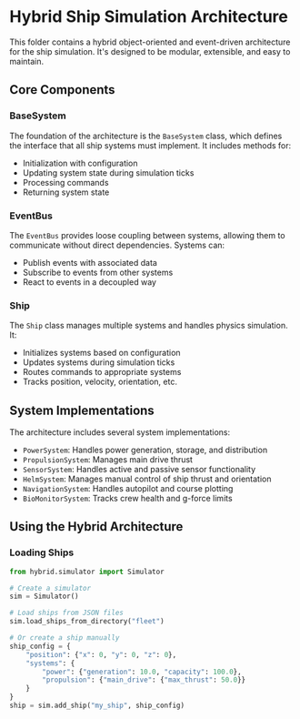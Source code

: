 # Hybrid Ship Simulation Architecture

This folder contains a hybrid object-oriented and event-driven architecture for the ship simulation. It's designed to be modular, extensible, and easy to maintain.

## Core Components

### BaseSystem
The foundation of the architecture is the `BaseSystem` class, which defines the interface that all ship systems must implement. It includes methods for:
- Initialization with configuration
- Updating system state during simulation ticks
- Processing commands
- Returning system state

### EventBus
The `EventBus` provides loose coupling between systems, allowing them to communicate without direct dependencies. Systems can:
- Publish events with associated data
- Subscribe to events from other systems
- React to events in a decoupled way

### Ship
The `Ship` class manages multiple systems and handles physics simulation. It:
- Initializes systems based on configuration
- Updates systems during simulation ticks
- Routes commands to appropriate systems
- Tracks position, velocity, orientation, etc.

## System Implementations

The architecture includes several system implementations:
- `PowerSystem`: Handles power generation, storage, and distribution
- `PropulsionSystem`: Manages main drive thrust
- `SensorSystem`: Handles active and passive sensor functionality
- `HelmSystem`: Manages manual control of ship thrust and orientation
- `NavigationSystem`: Handles autopilot and course plotting
- `BioMonitorSystem`: Tracks crew health and g-force limits

## Using the Hybrid Architecture

### Loading Ships
```python
from hybrid.simulator import Simulator

# Create a simulator
sim = Simulator()

# Load ships from JSON files
sim.load_ships_from_directory("fleet")

# Or create a ship manually
ship_config = {
    "position": {"x": 0, "y": 0, "z": 0},
    "systems": {
        "power": {"generation": 10.0, "capacity": 100.0},
        "propulsion": {"main_drive": {"max_thrust": 50.0}}
    }
}
ship = sim.add_ship("my_ship", ship_config)
